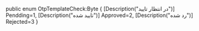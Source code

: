 public enum OtpTemplateCheck:Byte
{
[Description("در انتظار تایید")]
Pendding=1,
[Description("تایید شده")]
Approved=2,
[Description("رد شده")]
Rejected=3
}
